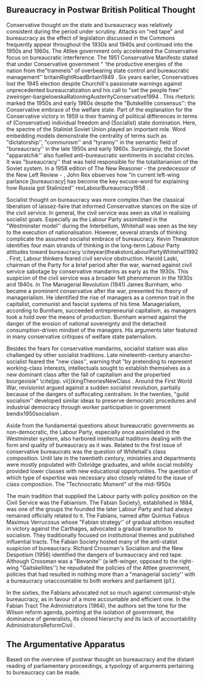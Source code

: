 ## Bureaucracy in Postwar British Political Thought

Conservative thought on the state and bureaucracy was relatively consistent during the period under scrutiny. Attacks on "red tape" and bureaucracy as the effect of legislation discussed in the Commons frequently appear throughout the 1930s and 1940s and continued into the 1950s and 1960s. The Attlee government only accelerated the Conservative focus on bureaucratic interference. The 1951 Conservative Manifesto stated that under Conservative government " 'the productive energies of the nation from the"trammels" of overbearing state control and bureaucratic management'' britainRightRoadBritain1949 . Six years earlier, Conservatives lost the 1945 election despite Churchill's passionate warnings against unprecedented bureaucratization and his call to "set the people free'' zweiniger-bargielowskaRationingAusterityConservative1994 . This rhetoric marked the 1950s and early 1960s despite the "Butskellite consensus'': the Conservative embrace of the welfare state. Part of the explanation for the Conservative victory in 1959 is their framing of political differences in terms of (Conservative) individual freedom and (Socialist) state domination. Here, the spectre of the Stalinist Soviet Union played an important role. Word embedding models demonstrate the centrality of terms such as "dictatorship'', "communism'' and "tyranny'' in the semantic field of "bureaucracy'' in the late 1950s and early 1960s. Surprisingly, the Soviet "apparatchik'' also fuelled anti-bureaucratic sentiments in socialist circles. It was "bureaucracy'' that was held responsible for the totalitarianism of the Soviet system. In a 1958 edition of The New Reasoner - the predecessor of the New Left Review - , John Rex observes how "in current left-wing parlance \[bureaucracy\] has become the key excuse-word for explaining how Russia got Stalinized'' rexLabourBureaucracy1958 .

Socialist thought on bureaucracy was more complex than the classical liberalism of laissez-faire that informed Conservative stances on the size of the civil service. In general, the civil service was seen as vital in realising socialist goals. Especially as the Labour Party assimilated in the "Westminster model'' during the Interbellum, Whitehall was seen as the key to the execution of nationalisation. However, several strands of thinking complicate the assumed socialist embrace of bureaucracy. Kevin Theakston identifies four main strands of thinking in the long-term Labour Party attitudes toward bureaucracy \\citeyear{theakstonLabourPartyWhitehall1992 . First, Labour thinkers feared civil service obstruction. Harold Laski, chairman of the Party for a brief period after the war, warned against civil service sabotage by conservative mandarins as early as the 1930s. This suspicion of the civil service was a broader felt phenomenon in the 1930s and 1940s. In The Managerial Revolution (1941) James Burnham, who became a prominent conservative after the war, presented his theory of managerialism. He identified the rise of managers as a common trait in the capitalist, communist and fascist systems of his time. Managerialism, according to Burnham, succeeded entrepreneurial capitalism, as managers took a hold over the means of production. Burnham warned against the danger of the erosion of national sovereignty and the detached consumption-driven mindset of the managers. His arguments later featured in many conservative critiques of welfare state paternalism.

Besides the fears for conservative mandarins, socialist statism was also challenged by other socialist traditions. Late nineteenth-century anarcho-socialist feared the "new class'', warning that "by pretending to represent working-class interests, intellectuals sought to establish themselves as a new dominant class after the fall of capitalism and the propertied bourgeoisie" \\cite\[pp. vii\]{kingTheoriesNewClass . Around the First World War, revisionist argued against a sudden socialist revolution, partially because of the dangers of suffocating centralism. In the twenties, "guild socialism'' developed similar ideas to preserve democratic procedures and industrial democracy through worker participation in government bendix1950socialism .

Aside from the fundamental questions about bureaucratic governments as non-democratic, the Labour Party, especially once assimilated in the Westminster system, also harbored intellectual traditions dealing with the form and quality of bureaucracy as it was. Related to the first issue of conservative bureaucrats was the question of Whitehall's class composition. Until late in the twentieth century, ministries and departments were mostly populated with Oxbridge graduates, and while social mobility provided lower classes with new educational opportunities. The question of which type of expertise was necessary also closely related to the issue of class composition. The "Technocratic Moment" of the mid-1950s

The main tradition that supplied the Labour party with policy position on the Civil Service was the Fabianism. The Fabian Society}, established in 1884, was one of the groups the founded the later Labour Party and had always remained officially related to it. The Fabians, named after Quintus Fabius Maximus Verrucosus whose "Fabian strategy'' of gradual attrition resulted in victory against the Carthages, advocated a gradual transition to socialism. They traditionally focused on institutional themes and published influential tracts. The Fabian Society hosted many of the anti-statist suspicion of bureaucracy. Richard Crossman's Socialism and the New Despotism (1956) identified the dangers of bureaucracy and red tape. Although Crossman was a "Bevanite'' (a left-winger, opposed to the right-wing "Gaitskellites'') he repudiated the policies of the Attlee government, policies that had resulted in nothing more than a "managerial society'' with a bureaucracy unaccountable to both workers and parliament (p1.).

In the sixties, the Fabians advocated not so much against communist-style bureaucracy, as in favour of a more accountable and efficient one. In the Fabian Tract The Administrators (1964), the authors set the tone for the Wilson reform agenda, pointing at the isolation of government, the dominance of generalists, its closed hierarchy and its lack of accountability AdministratorsReformCivil .

## The Argumentative Apparatus

Based on the overview of postwar thought on bureaucracy and the distant reading of parliamentary proceedings, a typology of arguments pertaining to bureaucracy can be made.